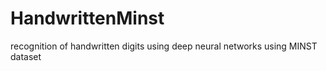 # HandwrittenMinst
recognition of handwritten digits using deep neural networks using MINST dataset
